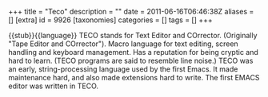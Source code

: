 +++
title = "Teco"
description = ""
date = 2011-06-16T06:46:38Z
aliases = []
[extra]
id = 9926
[taxonomies]
categories = []
tags = []
+++

{{stub}}{{language}}
TECO stands for Text Editor and COrrector. (Originally "Tape Editor and COrrector"). Macro language for text editing, screen handling and keyboard management. Has a reputation for being cryptic and hard to learn. (TECO programs are said to resemble line noise.)
TECO was an early, string-processing language used by the first Emacs. It made maintenance hard, and also made extensions hard to write.
The first EMACS editor was written in TECO.
